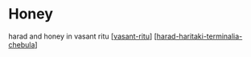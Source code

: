 # Honey

harad and honey in vasant ritu [[vasant-ritu]] [[harad-haritaki-terminalia-chebula]]

[//begin]: # "Autogenerated link references for markdown compatibility"
[vasant-ritu]: vasant-ritu "Vasant Ritu"
[harad-haritaki-terminalia-chebula]: harad-haritaki-terminalia-chebula "Harad Haritaki Terminalia Chebula"
[//end]: # "Autogenerated link references"